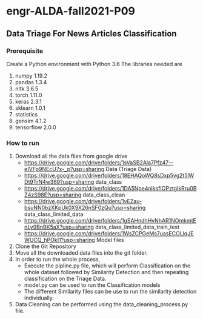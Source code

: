 # engr-ALDA-fall2021-P09

## Data Triage For News Articles Classification 

### Prerequisite 

Create a Python environment with Python 3.6 
The libraries needed are
1. numpy 1.19.2
2. pandas 1.3.4
3. nltk 3.6.5
4. torch 1.11.0
5. keras 2.3.1
6. sklearn 1.0.1
7. statistics
8. gensim 4.1.2
9. tensorflow 2.0.0 

### How to run 

1. Download all the data files from google drive 
    -   https://drive.google.com/drive/folders/1sVaSB2Ala7Pfz47--eIVFp9NEcU7x-_p?usp=sharing  Data (Triage Data)
    -   https://drive.google.com/drive/folders/18EHAQoWQ8sDxp5vg2t5lWDt9TrN4w369?usp=sharing  data_class
    -   https://drive.google.com/drive/folders/1DA5Npe4nlksfIOPztgIkRru0BZ4zS98E?usp=sharing  data_class_clean
    -   https://drive.google.com/drive/folders/1vEZau-bsuNN0bzXKpUk0X9X26nSF0zQu?usp=sharing  data_class_limited_data
    -   https://drive.google.com/drive/folders/1gSAHndhHvNhAR1NOmkmtEnLy9BnBK5aX?usp=sharing  data_class_limited_data_train_test
    -   https://drive.google.com/drive/folders/1WsZCPGeMs7uasECOLlqJEWUCQ_hPOkI1?usp=sharing  Model files
2. Clone the Git Repository
3. Move all the downloaded data files into the git folder.
4. In order to run the whole process,  
    -   Execute the pipline.py file, which will perform Classification on the whole dataset followed by Similarity Detection and then repeating classification on the Triage Data.
    -   model.py can be used to run the Classification models 
    -   The different Similarity files can be use to run the similarity detection individually.
7. Data Cleaning can be performed using the data_cleaning_process.py file.
